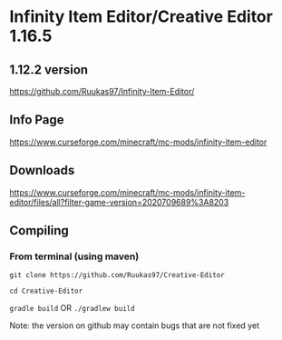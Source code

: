 # Infinity Item Editor/Creative Editor 1.16.5


## 1.12.2 version
https://github.com/Ruukas97/Infinity-Item-Editor/

## Info Page
https://www.curseforge.com/minecraft/mc-mods/infinity-item-editor

## Downloads
https://www.curseforge.com/minecraft/mc-mods/infinity-item-editor/files/all?filter-game-version=2020709689%3A8203

## Compiling

### From terminal (using maven)


`git clone https://github.com/Ruukas97/Creative-Editor`

`cd Creative-Editor`

`gradle build` OR `./gradlew build`

Note: the version on github may contain bugs that are not fixed yet

